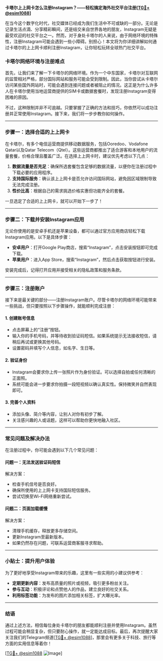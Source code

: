 **卡塔尔上上网卡怎么注册Instagram？——轻松搞定海外社交平台注册[[TG💪+ @esim1088](https://t.me/s/esim1088)]**

在当今这个数字化时代，社交媒体已经成为我们生活中不可或缺的一部分。无论是记录生活点滴、分享精彩瞬间，还是结交来自世界各地的朋友，Instagram无疑是最受欢迎的社交平台之一。然而，对于身处卡塔尔的人来说，由于网络环境的特殊性，注册Instagram可能会遇到一些小障碍。别担心！本文将为你详细讲解如何通过卡塔尔的上上网卡顺利注册Instagram，让你轻松玩转全球热门社交平台。

### 卡塔尔网络环境与注册难点

首先，让我们来了解一下卡塔尔的网络环境。作为一个中东国家，卡塔尔对互联网的监管相对严格，部分国际网站和服务可能会受到限制。因此，当你尝试从卡塔尔访问某些国外网站时，可能会遇到连接问题或者被阻止的情况。这正是为什么许多人在卡塔尔使用当地运营商提供的SIM卡或数据套餐时，发现注册Instagram变得困难的原因。

不过，这种限制并非不可逾越。只要掌握了正确的方法和技巧，你依然可以成功注册并正常使用Instagram。接下来，我们将一步步教你如何操作。

---

### 步骤一：选择合适的上上网卡

在卡塔尔，有多个电信运营商提供移动数据服务，包括Ooredoo、Vodafone Qatar以及Qatar Telecom（Qtel）。这些运营商都推出了适合游客和本地用户的流量套餐，价格合理且覆盖广泛。在选择上上网卡时，建议优先考虑以下几点：

1. **数据流量是否充足**：确保所选套餐包含足够的数据流量，以便你在注册过程中下载必要的应用程序。
2. **支持国际服务**：确认该上上网卡是否允许访问国际网站，避免因区域限制导致无法完成注册。
3. **性价比高**：根据自己的需求挑选价格实惠但功能齐全的套餐。

一旦选定了合适的上上网卡，就可以开始下一步了！

---

### 步骤二：下载并安装Instagram应用

无论你使用的是安卓手机还是苹果设备，都可以通过官方应用商店轻松下载Instagram应用。以下是具体步骤：

- **安卓用户**：打开Google Play商店，搜索“Instagram”，点击安装按钮即可完成下载。
- **苹果用户**：进入App Store，搜索“Instagram”，然后点击获取按钮进行安装。

安装完成后，记得打开应用并接受相关的隐私政策和服务条款。

---

### 步骤三：注册账户

接下来是最关键的部分——注册Instagram账户。尽管卡塔尔的网络环境可能带来一些挑战，但只要按照以下步骤操作，就能顺利完成注册：

#### 1. 创建账号信息
- 点击屏幕上的“注册”按钮。
- 输入你的手机号码，并等待收到验证码短信。如果系统提示无法接收短信，请稍后再试或更换其他号码。
- 设置密码并填写个人信息，如名字、生日等。

#### 2. 验证身份
- Instagram会要求你上传一张照片作为身份验证。可以选择自拍或任何清晰的正面照。
- 系统可能会进一步要求你拍摄一段短视频以确认真实性。保持微笑并自然表现即可。

#### 3. 完善个人资料
- 添加头像、简介等内容，让别人对你有初步了解。
- 关注感兴趣的人或话题，这样可以帮助你更快地融入社区。

---

### 常见问题及解决办法

在注册过程中，你可能会遇到以下几个常见问题：

#### 问题一：无法发送验证码短信
解决方案：
- 检查手机信号是否良好。
- 确保所使用的上上网卡支持国际短信服务。
- 尝试切换至Wi-Fi网络重新尝试。

#### 问题二：页面加载缓慢
解决方案：
- 清理手机缓存，释放更多存储空间。
- 更新Instagram至最新版本。
- 如果仍然存在问题，可联系运营商客服寻求帮助。

---

### 小贴士：提升用户体验

为了更好地享受Instagram带来的乐趣，这里有一些实用的小建议供参考：

- **定期更新内容**：发布高质量的照片或视频，吸引更多粉丝关注。
- **参与互动**：积极评论和点赞他人的作品，建立良好的社交关系。
- **利用标签功能**：为发布的图片添加相关标签，扩大曝光率。

---

### 结语

通过上述方法，相信每位身处卡塔尔的朋友都能顺利注册并使用Instagram。虽然过程可能会稍显复杂，但只要耐心操作，就一定能达成目标。最后，再次提醒大家关注我们的Telegram频道[[TG💪+ @esim1088](https://t.me/s/esim1088)]，那里会有更多关于科技、旅行等方面的实用信息等着你！

[[TG💪+ @esim1088](https://t.me/s/esim1088) ![Image](https://i.postimg.cc/4NQfJmqS/Snipaste-2025-05-13-00-14-12.png)]